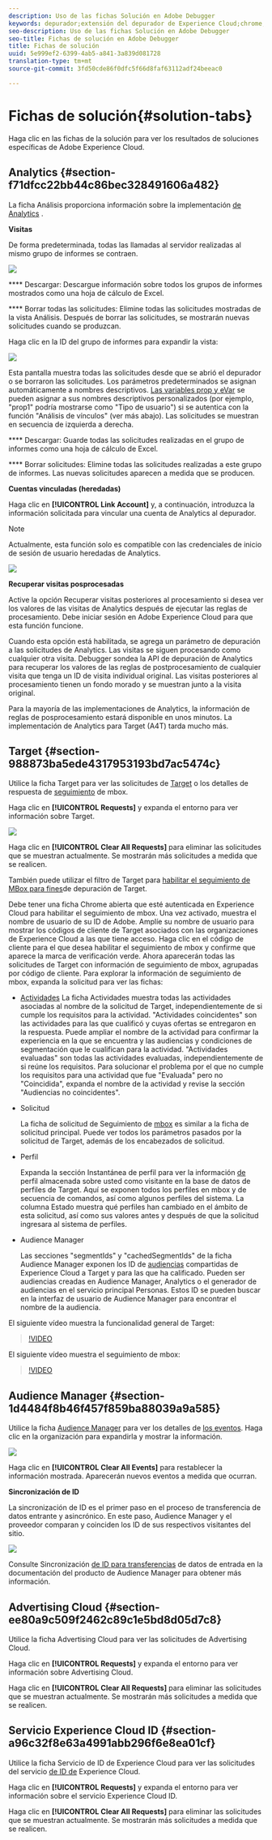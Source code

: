 ```yaml
---
description: Uso de las fichas Solución en Adobe Debugger
keywords: depurador;extensión del depurador de Experience Cloud;chrome;extensión;resumen;borrar;solicitudes;soluciones;solución;información;análisis;destino;administrador de público;optimizador de medios;amo;servicio de ID
seo-description: Uso de las fichas Solución en Adobe Debugger
seo-title: Fichas de solución en Adobe Debugger
title: Fichas de solución
uuid: 5e999ef2-6399-4ab5-a841-3a839d081728
translation-type: tm+mt
source-git-commit: 3fd50cde86f0dfc5f66d8faf63112adf24beeac0

---
```



# Fichas de solución{#solution-tabs}

Haga clic en las fichas de la solución para ver los resultados de soluciones específicas de Adobe Experience Cloud.

## Analytics {#section-f71dfcc22bb44c86bec328491606a482}

La ficha Análisis proporciona información sobre la implementación [de Analytics](https://experiencecloud.adobe.com/resources/help/en_US/reference/) .

**Visitas**

De forma predeterminada, todas las llamadas al servidor realizadas al mismo grupo de informes se contraen.

![](assets/analytics-hits.jpg)

**** Descargar: Descargue información sobre todos los grupos de informes mostrados como una hoja de cálculo de Excel.

**** Borrar todas las solicitudes: Elimine todas las solicitudes mostradas de la vista Análisis. Después de borrar las solicitudes, se mostrarán nuevas solicitudes cuando se produzcan.

Haga clic en la ID del grupo de informes para expandir la vista:

![](assets/analytics-hits-expand.jpg)

Esta pantalla muestra todas las solicitudes desde que se abrió el depurador o se borraron las solicitudes. Los parámetros predeterminados se asignan automáticamente a nombres descriptivos. [Las variables prop y eVar](https://experiencecloud.adobe.com/resources/help/en_US/sc/implement/props_eVars.html) se pueden asignar a sus nombres descriptivos personalizados (por ejemplo, "prop1" podría mostrarse como "Tipo de usuario") si se autentica con la función "Análisis de vínculos" (ver más abajo). Las solicitudes se muestran en secuencia de izquierda a derecha.

**** Descargar: Guarde todas las solicitudes realizadas en el grupo de informes como una hoja de cálculo de Excel.

**** Borrar solicitudes: Elimine todas las solicitudes realizadas a este grupo de informes. Las nuevas solicitudes aparecen a medida que se producen.

**Cuentas vinculadas (heredadas)**

Haga clic en **[!UICONTROL Link Account]** y, a continuación, introduzca la información solicitada para vincular una cuenta de Analytics al depurador.

>[!NOTE]
>
>Actualmente, esta función solo es compatible con las credenciales de inicio de sesión de usuario heredadas de Analytics.

![](assets/analytics-link-account.jpg)

**Recuperar visitas posprocesadas**

Active la opción Recuperar visitas posteriores al procesamiento si desea ver los valores de las visitas de Analytics después de ejecutar las reglas de procesamiento. Debe iniciar sesión en Adobe Experience Cloud para que esta función funcione.

Cuando esta opción está habilitada, se agrega un parámetro de depuración a las solicitudes de Analytics. Las visitas se siguen procesando como cualquier otra visita. Debugger sondea la API de depuración de Analytics para recuperar los valores de las reglas de postprocesamiento de cualquier visita que tenga un ID de visita individual original. Las visitas posteriores al procesamiento tienen un fondo morado y se muestran junto a la visita original.

Para la mayoría de las implementaciones de Analytics, la información de reglas de posprocesamiento estará disponible en unos minutos. La implementación de Analytics para Target (A4T) tarda mucho más.

## Target {#section-988873ba5ede4317953193bd7ac5474c}

Utilice la ficha Target para ver las solicitudes de [Target](https://docs.adobe.com/content/help/en/target/using/target-home.html) o los detalles de respuesta de [seguimiento](https://docs.adobe.com/content/help/en/target/using/activities/troubleshoot-activities/content-trouble.html) de mbox.

Haga clic en **[!UICONTROL Requests]** y expanda el entorno para ver información sobre Target.

![](assets/target-requests.jpg)

Haga clic en **[!UICONTROL Clear All Requests]** para eliminar las solicitudes que se muestran actualmente. Se mostrarán más solicitudes a medida que se realicen.

También puede utilizar el filtro de Target para [habilitar el seguimiento de MBox para fines](https://docs.adobe.com/content/help/en/target/using/activities/troubleshoot-activities/content-trouble.html)de depuración de Target.

Debe tener una ficha Chrome abierta que esté autenticada en Experience Cloud para habilitar el seguimiento de mbox. Una vez activado, muestra el nombre de usuario de su ID de Adobe. Amplíe su nombre de usuario para mostrar los códigos de cliente de Target asociados con las organizaciones de Experience Cloud a las que tiene acceso. Haga clic en el código de cliente para el que desea habilitar el seguimiento de mbox y confirme que aparece la marca de verificación verde. Ahora aparecerán todas las solicitudes de Target con información de seguimiento de mbox, agrupadas por código de cliente. Para explorar la información de seguimiento de mbox, expanda la solicitud para ver las fichas:

* [Actividades](https://docs.adobe.com/content/help/en/target/using/activities/activities.html) La ficha Actividades muestra todas las actividades asociadas al nombre de la solicitud de Target, independientemente de si cumple los requisitos para la actividad. "Actividades coincidentes" son las actividades para las que cualificó y cuyas ofertas se entregaron en la respuesta. Puede ampliar el nombre de la actividad para confirmar la experiencia en la que se encuentra y las audiencias y condiciones de segmentación que le cualifican para la actividad. "Actividades evaluadas" son todas las actividades evaluadas, independientemente de si reúne los requisitos. Para solucionar el problema por el que no cumple los requisitos para una actividad que fue "Evaluada" pero no "Coincidida", expanda el nombre de la actividad y revise la sección "Audiencias no coincidentes".

* Solicitud

   La ficha de solicitud de Seguimiento de [mbox](https://docs.adobe.com/content/help/en/target/using/activities/troubleshoot-activities/content-trouble.html) es similar a la ficha de solicitud principal. Puede ver todos los parámetros pasados por la solicitud de Target, además de los encabezados de solicitud.
* Perfil

   Expanda la sección Instantánea de perfil para ver la información [de](https://docs.adobe.com/content/help/en/target/using/audiences/visitor-profiles/variables-profiles-parameters-methods.html) perfil almacenada sobre usted como visitante en la base de datos de perfiles de Target. Aquí se exponen todos los perfiles en mbox y de secuencia de comandos, así como algunos perfiles del sistema. La columna Estado muestra qué perfiles han cambiado en el ámbito de esta solicitud, así como sus valores antes y después de que la solicitud ingresara al sistema de perfiles.
* Audience Manager

   Las secciones "segmentIds" y "cachedSegmentIds" de la ficha Audience Manager exponen los ID de [audiencias](https://docs.adobe.com/content/help/en/target/using/audiences/target.html) compartidas de Experience Cloud a Target y para las que ha calificado. Pueden ser audiencias creadas en Audience Manager, Analytics o el generador de audiencias en el servicio principal Personas. Estos ID se pueden buscar en la interfaz de usuario de Audience Manager para encontrar el nombre de la audiencia.

El siguiente vídeo muestra la funcionalidad general de Target:

>[!VIDEO](https://video.tv.adobe.com/v/23115t2/?captions=spa)

El siguiente vídeo muestra el seguimiento de mbox:

>[!VIDEO](https://video.tv.adobe.com/v/23113t2/?captions=spa)

## Audience Manager {#section-1d4484f8b46f457f859ba88039a9a585}

Utilice la ficha [Audience Manager](https://experiencecloud.adobe.com/resources/help/en_US/aam/) para ver los detalles de [los eventos](https://experiencecloud.adobe.com/resources/help/en_US/aam/dcs-event-calls.html). Haga clic en la organización para expandirla y mostrar la información.

![](assets/audience-manager.jpg)

Haga clic en **[!UICONTROL Clear All Events]** para restablecer la información mostrada. Aparecerán nuevos eventos a medida que ocurran.

**Sincronización de ID**

La sincronización de ID es el primer paso en el proceso de transferencia de datos entrante y asincrónico. En este paso, Audience Manager y el proveedor comparan y coinciden los ID de sus respectivos visitantes del sitio.

![](assets/aam-idsync.jpg)

Consulte Sincronización [de ID para transferencias](https://experiencecloud.adobe.com/resources/help/en_US/aam/c_id_sync_in.html) de datos de entrada en la documentación del producto de Audience Manager para obtener más información.

## Advertising Cloud {#section-ee80a9c509f2462c89c1e5bd8d05d7c8}

Utilice la ficha Advertising Cloud para ver las solicitudes de Advertising Cloud.

Haga clic en **[!UICONTROL Requests]** y expanda el entorno para ver información sobre Advertising Cloud.

Haga clic en **[!UICONTROL Clear All Requests]** para eliminar las solicitudes que se muestran actualmente. Se mostrarán más solicitudes a medida que se realicen.

## Servicio Experience Cloud ID {#section-a96c32f8e63a4991abb296f6e8ea01cf}

Utilice la ficha Servicio de ID de Experience Cloud para ver las solicitudes del servicio [de ID de](https://experiencecloud.adobe.com/resources/help/en_US/mcvid/) Experience Cloud.

Haga clic en **[!UICONTROL Requests]** y expanda el entorno para ver información sobre el servicio Experience Cloud ID.

Haga clic en **[!UICONTROL Clear All Requests]** para eliminar las solicitudes que se muestran actualmente. Se mostrarán más solicitudes a medida que se realicen.
